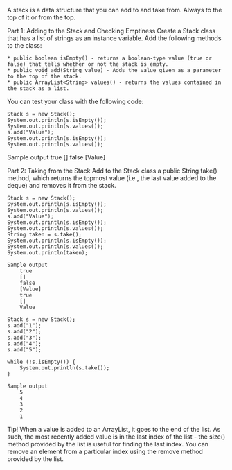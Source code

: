 A stack is a data structure that you can add to and take from. Always to the top of it or from the top.

Part 1: Adding to the Stack and Checking Emptiness
Create a Stack class that has a list of strings as an instance variable. Add the following methods to the class:

    * public boolean isEmpty() - returns a boolean-type value (true or false) that tells whether or not the stack is empty.
    * public void add(String value) - Adds the value given as a parameter to the top of the stack.
    * public ArrayList<String> values() - returns the values ​​contained in the stack as a list.

You can test your class with the following code:

    Stack s = new Stack();
    System.out.println(s.isEmpty());
    System.out.println(s.values());
    s.add("Value");
    System.out.println(s.isEmpty());
    System.out.println(s.values());

Sample output
    true
    []
    false
    [Value]

Part 2: Taking from the Stack
Add to the Stack class a public String take() method, which returns the topmost value (i.e., the last value added to the deque) and removes it from the stack.

    Stack s = new Stack();
    System.out.println(s.isEmpty());
    System.out.println(s.values());
    s.add("Value");
    System.out.println(s.isEmpty());
    System.out.println(s.values());
    String taken = s.take();
    System.out.println(s.isEmpty());
    System.out.println(s.values());
    System.out.println(taken);

    Sample output
        true
        []
        false
        [Value]
        true
        []
        Value

    Stack s = new Stack();
    s.add("1");
    s.add("2");
    s.add("3");
    s.add("4");
    s.add("5");

    while (!s.isEmpty()) {
        System.out.println(s.take());
    }

    Sample output
        5
        4
        3
        2
        1

Tip! When a value is added to an ArrayList, it goes to the end of the list. As such, the most recently added value is in the last index of the list - the size() method provided by the list is useful for finding the last index. You can remove an element from a particular index using the remove method provided by the list.